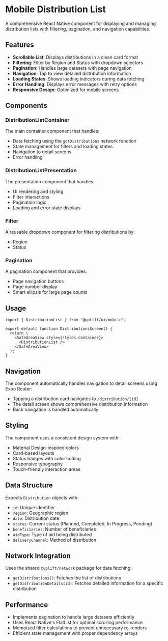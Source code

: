# Mobile Distribution List

A comprehensive React Native component for displaying and managing distribution lists with filtering, pagination, and navigation capabilities.

## Features

- **Scrollable List**: Displays distributions in a clean card format
- **Filtering**: Filter by Region and Status with dropdown selectors
- **Pagination**: Handles large datasets with page navigation
- **Navigation**: Tap to view detailed distribution information
- **Loading States**: Shows loading indicators during data fetching
- **Error Handling**: Displays error messages with retry options
- **Responsive Design**: Optimized for mobile screens

## Components

### DistributionListContainer

The main container component that handles:

- Data fetching using the `getDistributions` network function
- State management for filters and loading states
- Navigation to detail screens
- Error handling

### DistributionListPresentation

The presentation component that handles:

- UI rendering and styling
- Filter interactions
- Pagination logic
- Loading and error state displays

### Filter

A reusable dropdown component for filtering distributions by:

- Region
- Status

### Pagination

A pagination component that provides:

- Page navigation buttons
- Page number display
- Smart ellipsis for large page counts

## Usage

```tsx
import { DistributionList } from "@uplift/ui/mobile";

export default function DistributionsScreen() {
  return (
    <SafeAreaView style={styles.container}>
      <DistributionList />
    </SafeAreaView>
  );
}
```

## Navigation

The component automatically handles navigation to detail screens using Expo Router:

- Tapping a distribution card navigates to `/distribution/[id]`
- The detail screen shows comprehensive distribution information
- Back navigation is handled automatically

## Styling

The component uses a consistent design system with:

- Material Design-inspired colors
- Card-based layouts
- Status badges with color coding
- Responsive typography
- Touch-friendly interaction areas

## Data Structure

Expects `Distribution` objects with:

- `id`: Unique identifier
- `region`: Geographic region
- `date`: Distribution date
- `status`: Current status (Planned, Completed, In Progress, Pending)
- `beneficiaries`: Number of beneficiaries
- `aidType`: Type of aid being distributed
- `deliveryChannel`: Method of distribution

## Network Integration

Uses the shared `@uplift/network` package for data fetching:

- `getDistributions()`: Fetches the list of distributions
- `getDistributionDetails(id)`: Fetches detailed information for a specific distribution

## Performance

- Implements pagination to handle large datasets efficiently
- Uses React Native's FlatList for optimal scrolling performance
- Memoized filter calculations to prevent unnecessary re-renders
- Efficient state management with proper dependency arrays
